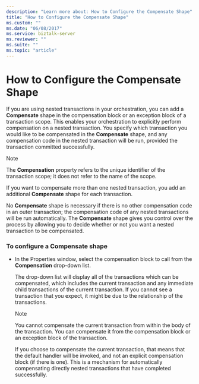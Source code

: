 ```yaml
---
description: "Learn more about: How to Configure the Compensate Shape"
title: "How to Configure the Compensate Shape"
ms.custom: ""
ms.date: "06/08/2017"
ms.service: biztalk-server
ms.reviewer: ""
ms.suite: ""
ms.topic: "article"
---
```

# How to Configure the Compensate Shape
If you are using nested transactions in your orchestration, you can add a **Compensate** shape in the compensation block or an exception block of a transaction scope. This enables your orchestration to explicitly perform compensation on a nested transaction. You specify which transaction you would like to be compensated in the **Compensate** shape, and any compensation code in the nested transaction will be run, provided the transaction committed successfully.  
  
> [!NOTE]
>  The **Compensation** property refers to the unique identifier of the transaction scope; it does not refer to the name of the scope.  
  
 If you want to compensate more than one nested transaction, you add an additional **Compensate** shape for each transaction.  
  
 No **Compensate** shape is necessary if there is no other compensation code in an outer transaction; the compensation code of any nested transactions will be run automatically. The **Compensate** shape gives you control over the process by allowing you to decide whether or not you want a nested transaction to be compensated.  
  
### To configure a Compensate shape  
  
-   In the Properties window, select the compensation block to call from the **Compensation** drop-down list.  
  
     The drop-down list will display all of the transactions which can be compensated, which includes the current transaction and any immediate child transactions of the current transaction. If you cannot see a transaction that you expect, it might be due to the relationship of the transactions.  
  
    > [!NOTE]
    >  You cannot compensate the current transaction from within the body of the transaction.  You can compensate it from the compensation block or an exception block of the transaction.  
  
     If you choose to compensate the current transaction, that means that the default handler will be invoked, and not an explicit compensation block (if there is one). This is a mechanism for automatically compensating directly nested transactions that have completed successfully.
